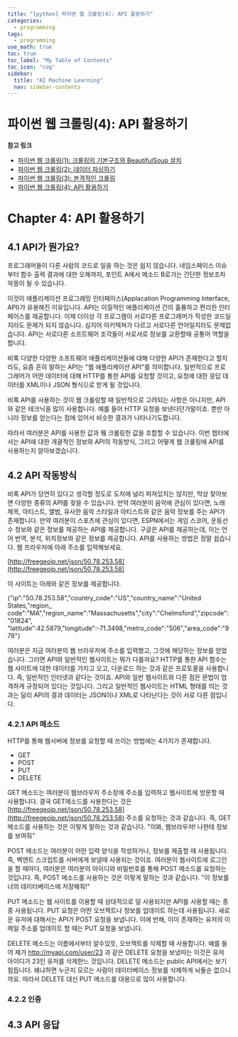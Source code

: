 ```yaml
---
title: "[python] 파이썬 웹 크롤링(4): API 활용하기" 
categories:
  - programming
tags:
  - programming
use_math: true
toc: true
toc_label: "My Table of Contents"
toc_icon: "cog"
sidebar:
  title: "AI Machine Learning"
  nav: sidebar-contents
---
```


# 파이썬 웹 크롤링(4): API 활용하기

**참고 링크**

* [파이썬 웹 크롤링(1): 크롤링의 기본구조와 BeautifulSoup 설치](https://losskatsu.github.io/programming/py-crawling01/)
* [파이썬 웹 크롤링(2): 데이터 파싱하기](https://losskatsu.github.io/programming/py-crawling02/)
* [파이썬 웹 크롤링(3): 본격적인 크롤링](https://losskatsu.github.io/programming/py-crawling03/)
* [파이썬 웹 크롤링(4): API 활용하기](https://losskatsu.github.io/programming/py-crawling04/)

# Chapter 4: API 활용하기

## 4.1 API가 뭔가요?

프로그래머들이 다른 사람의 코드로 일을 하는 것은 쉽지 않습니다. 
네임스페이스 이슈부터 함수 출력 결과에 대한 오해까지, 
포인트 A에서 메소드 B로가는 간단한 정보조차 악몽이 될 수 있습니다. 

이것이 애플리케이션 프로그래밍 인터페이스(Applacation Programming Interface, API)가 유용해진 이유입니다. 
API는 이질적인 애플리케이션 간의 훌륭하고 편리한 인터페이스를 제공합니다. 
이제 더이상 각 프로그램이 서로다른 프로그래머가 작성한 코드일지라도 문제가 되지 않습니다. 
심지어 아키텍쳐가 다르고 서로다른 언어일지라도 문제없습니다. 
API는 서로다른 소프트웨어 조각들이 서로서로 정보를 교환할때 공통어 역할을 합니다. 

비록 다양한 다양한 소프트웨어 애플리케이션들에 대해 다양한 API가 존재한다고 할지라도, 
요즘 흔히 말하는 API는 "웹 애플리케이션 API"를 의미합니다. 
일반적으로 프로그래머가 어떤 데이터에 대해 HTTP를 통한 API를 요청할 것이고, 
요청에 대한 응답 데이터를 XML이나 JSON 형식으로 받게 될 것입니다. 

비록 API를 사용하는 것이 웹 크롤링할 때 일반적으로 고려되는 사항은 아니지만, 
API와 같은 테크닉을 많이 사용합니다. 예를 들어 HTTP 요청을 보낸다던가말이죠. 
뿐만 아니라 정보를 얻는다는 점에 있어서 비슷한 결과가 나타나기도합니다. 

따라서 여러분은 API를 사용한 값과 윀 크롤링한 값을 조합할 수 있습니다. 
이번 챕터에서는 API에 대한 개괄적인 정보와 API의 작동방식, 그리고 어떻게 웹 크롤링에 API를 사용하는지 알아보겠습니다. 

## 4.2 API 작동방식

비록 API가 당연히 있다고 생각할 정도로 도처에 널리 퍼져있지는 않지만, 
막상 찾아보면 다양한 종류의 API를 찾을 수 있습니다. 
만약 여러분이 음악에 관심이 있다면, 
노래 제목, 아티스트, 앨범, 유사한 음악 스타일과 아티스트와 같은 음악 정보를 주는 API가 존재합니다. 
만약 여러분이 스포츠에 관심이 있다면, 
ESPN에서는 게임 스코어, 운동선수 정보와 같은 정보를 제공하는 API를 제공합니다. 
구글은 API를 제공하는데, 이는 언어 번역, 분석, 위치정보와 같은 정보를 제공합니다. 
API를 사용하는 방법은 정말 쉽습니다. 웹 프라우저에 아래 주소를 입력해보세요. 

[http://freegeoip.net/json/50.78.253.58](http://freegeoip.net/json/50.78.253.58)

이 사이트는 아래와 같은 정보를 제공합니다. 

{"ip":"50.78.253.58","country_code":"US","country_name":"United States,"region_
code":"MA","region_name":"Massachusetts","city":"Chelmsford","zipcode":"01824",
"latitude":42.5879,"longitude":-71.3498,"metro_code":"506","area_code":"978"}

여러분은 지금 여러분의 웹 브라우저에 주소를 입력했고, 그것에 해당하는 정보를 얻었습니다. 
그러면 API와 일반적인 웹사이트는 뭐가 다를까요? 
HTTP를 통한 API 함수는 웹 사이트에 대한 데이터를 가지고 오고, 다운로드 하는 것과 같은 프로토콜을 사용합니다. 
즉, 일반적인 인터넷과 같다는 것이죠. 
API와 일반 웹사이트와 다른 점은 문법이 엄격하게 규정되어 있다는 것입니다. 
그리고 일반적인 웹사이트는 HTML 형태를 띄는 것과는 달리 API의 결과 데이터는 JSON이나 XML로 나타난다는 것이 서로 다른 점입니다. 

### 4.2.1 API 메소드

HTTP를 통해 웹서버에 정보를 요청할 때 쓰이는 방법에는 4가지가 존재합니다.

* GET
* POST
* PUT
* DELETE

GET 메소드는 여러분이 웹브라우저 주소창에 주소를 입력하고 웹사이트에 방문할 때 사용합니다. 
결국 GET메소드를 사용한다는 것은 [http://freegeoip.net/json/50.78.253.58](http://freegeoip.net/json/50.78.253.58) 주소를 요청하는 것과 같습니다. 
즉, GET 메소드를 사용하는 것은 이렇게 말하는 것과 같습니다. 
"이봐, 웹브라우저! 나한테 정보를 보여줘" 

POST 메소드는 여러분이 어떤 입력 양식을 작성하거나, 정보를 제출할 때 사용됩니다. 
즉, 벡엔트 스크립트를 서버에게 보낼때 사용되는 것이죠. 
여러분이 웹사이트에 로그인을 할 때마다, 여러분은 여러분의 아이디와 비밀번호를 통해 POST 메소드를 요청하는 것입니다. 
즉, POST 메소드를 사용하는 것은 이렇게 말하는 것과 같습니다. 
"이 정보를 너의 데이터베이스에 저장해줘!" 

PUT 메소드는 웹 사이트를 이용할 때 상대적으로 덜 사용되지만 API를 사용할 때는 종종 사용됩니다. 
PUT 요청은 어떤 오브젝트나 정보를 업데이트 하는데 사용됩니다. 
새로운 유저에 대해서는 API가 POST 요청을 보냅니다. 
이에 반해, 이미 존재하는 유저의 이메일 주소를 업데이트 할 때는 PUT 요청을 보냅니다. 

DELETE 메소드는 이름에서부터 알수있듯, 오브젝트를 삭제할 때 사용합니다. 
예를 들어 제가 http://myapi.com/user/23 과 같은 DELETE 요청을 보냈따는 
이것은 유저 아이디가 23인 유저를 삭제한느 것입니다. 
DELETE 메소드는 public API에서는 보기 힘듭니다. 왜냐하면 누군지 모르는 사람이 데이터베이스 정보를 삭제하게 놔둘순 없으니까요. 
따라서 DELETE 대신 PUT 메소드를 대용으로 많이 사용합니다. 

### 4.2.2 인증



## 4.3 API 응답
